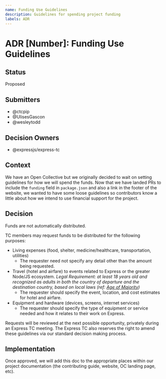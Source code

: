 ```yaml
---
name: Funding Use Guidelines
description: Guidelines for spending project funding
labels: ADR
---
```


# ADR [Number]: Funding Use Guidelines

## Status

Proposed

## Submitters

- @ctcpip
- @UlisesGascon
- @wesleytodd

## Decision Owners

- @expressjs/express-tc

## Context

We have an Open Collective but we originally decided to wait on setting guidelines for how we will spend the funds. Now that we have landed PRs to include the `funding` field in `package.json` and also a link in the footer of the website, we wanted to have some loose guidelines so contributors know a little about how we intend to use financial support for the project.

## Decision

Funds are not automatically distributed.

TC members may request funds to be distributed for the following purposes:

- Living expenses (food, shelter, medicine/healthcare, transportation, utilities)
  - The requester need not specify any detail other than the amount being requested.
- Travel (hotel and airfare) to events related to Express or the greater Node/JS ecosystem. _Legal Requirement: at least 18 years old and recognized as adults in both the country of departure and the destination country, based on local laws (ref: [Age of Majority](https://en.wikipedia.org/wiki/Age_of_majority))_
  - The requester should specify the event, location, and cost estimates for hotel and airfare.
- Equipment and hardware (devices, screens, internet services)
  - The requester should specify the type of equipment or service needed and how it relates to their work on Express.

Requests will be reviewed at the next possible opportunity, privately during an Express TC meeting. The Express TC also reserves the right to amend these guidelines via our standard decision making process.

## Implementation

Once approved, we will add this doc to the appropriate places within our project documentation (the contributing guide, website, OC landing page, etc).
